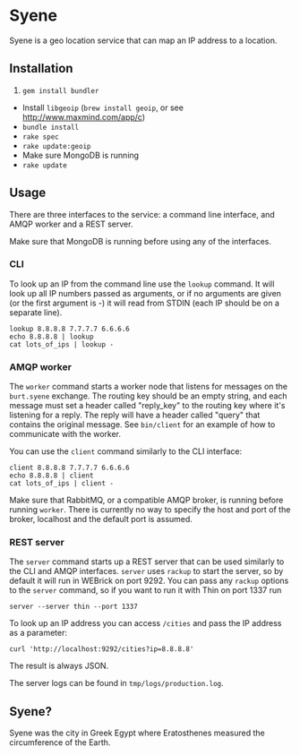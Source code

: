 # Syene

Syene is a geo location service that can map an IP address to a location.

## Installation

1. `gem install bundler`
- Install `libgeoip` (`brew install geoip`, or see http://www.maxmind.com/app/c)
- `bundle install`
- `rake spec`
- `rake update:geoip`
- Make sure MongoDB is running
- `rake update`

## Usage

There are three interfaces to the service: a command line interface, and AMQP worker and a REST server.

Make sure that MongoDB is running before using any of the interfaces.

### CLI

To look up an IP from the command line use the `lookup` command. It will look up all IP numbers passed as arguments, or if no arguments are given (or the first argument is -) it will read from STDIN (each IP should be on a separate line).

    lookup 8.8.8.8 7.7.7.7 6.6.6.6
    echo 8.8.8.8 | lookup
    cat lots_of_ips | lookup -

### AMQP worker

The `worker` command starts a worker node that listens for messages on the `burt.syene` exchange. The routing key should be an empty string, and each message must set a header called "reply_key" to the routing key where it's listening for a reply. The reply will have a header called "query" that contains the original message. See `bin/client` for an example of how to communicate with the worker.

You can use the `client` command similarly to the CLI interface:

    client 8.8.8.8 7.7.7.7 6.6.6.6
    echo 8.8.8.8 | client
    cat lots_of_ips | client -

Make sure that RabbitMQ, or a compatible AMQP broker, is running before running `worker`. There is currently no way to specify the host and port of the broker, localhost and the default port is assumed.

### REST server

The `server` command starts up a REST server that can be used similarly to the CLI and AMQP interfaces. `server` uses `rackup` to start the server, so by default it will run in WEBrick on port 9292. You can pass any `rackup` options to the `server` command, so if you want to run it with Thin on port 1337 run

    server --server thin --port 1337
    
To look up an IP address you can access `/cities` and pass the IP address as a parameter:

    curl 'http://localhost:9292/cities?ip=8.8.8.8'
    
The result is always JSON.

The server logs can be found in `tmp/logs/production.log`.

## Syene?

Syene was the city in Greek Egypt where Eratosthenes measured the circumference of the Earth.